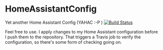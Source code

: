 # HomeAssistantConfig

Yet another Home Assistant Config (YAHAC :-P ) [![Build Status](https://travis-ci.com/D43m0n/HomeAssistantConfig.svg?branch=master)](https://travis-ci.com/D43m0n/HomeAssistantConfig)

Feel free to use. I apply changes to my Home Assistant configuration before I push them to the repository. That triggers a Travis job to verify the configuration, so there's some form of checking going on.
